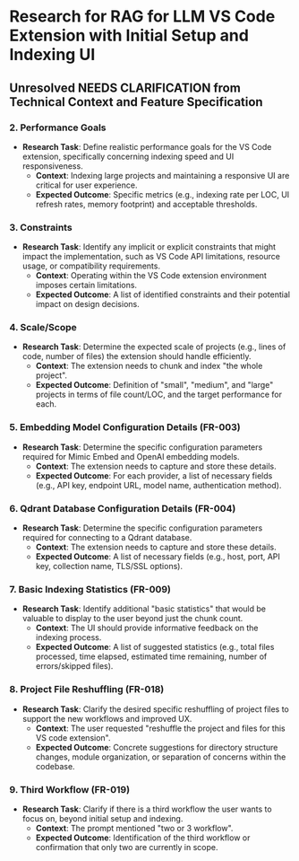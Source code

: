 # Research for RAG for LLM VS Code Extension with Initial Setup and Indexing UI

## Unresolved NEEDS CLARIFICATION from Technical Context and Feature Specification



### 2. Performance Goals

*   **Research Task**: Define realistic performance goals for the VS Code extension, specifically concerning indexing speed and UI responsiveness.
    *   **Context**: Indexing large projects and maintaining a responsive UI are critical for user experience.
    *   **Expected Outcome**: Specific metrics (e.g., indexing rate per LOC, UI refresh rates, memory footprint) and acceptable thresholds.

### 3. Constraints

*   **Research Task**: Identify any implicit or explicit constraints that might impact the implementation, such as VS Code API limitations, resource usage, or compatibility requirements.
    *   **Context**: Operating within the VS Code extension environment imposes certain limitations.
    *   **Expected Outcome**: A list of identified constraints and their potential impact on design decisions.

### 4. Scale/Scope

*   **Research Task**: Determine the expected scale of projects (e.g., lines of code, number of files) the extension should handle efficiently.
    *   **Context**: The extension needs to chunk and index "the whole project".
    *   **Expected Outcome**: Definition of "small", "medium", and "large" projects in terms of file count/LOC, and the target performance for each.

### 5. Embedding Model Configuration Details (FR-003)

*   **Research Task**: Determine the specific configuration parameters required for Mimic Embed and OpenAI embedding models.
    *   **Context**: The extension needs to capture and store these details.
    *   **Expected Outcome**: For each provider, a list of necessary fields (e.g., API key, endpoint URL, model name, authentication method).

### 6. Qdrant Database Configuration Details (FR-004)

*   **Research Task**: Determine the specific configuration parameters required for connecting to a Qdrant database.
    *   **Context**: The extension needs to capture and store these details.
    *   **Expected Outcome**: A list of necessary fields (e.g., host, port, API key, collection name, TLS/SSL options).

### 7. Basic Indexing Statistics (FR-009)

*   **Research Task**: Identify additional "basic statistics" that would be valuable to display to the user beyond just the chunk count.
    *   **Context**: The UI should provide informative feedback on the indexing process.
    *   **Expected Outcome**: A list of suggested statistics (e.g., total files processed, time elapsed, estimated time remaining, number of errors/skipped files).

### 8. Project File Reshuffling (FR-018)

*   **Research Task**: Clarify the desired specific reshuffling of project files to support the new workflows and improved UX.
    *   **Context**: The user requested "reshuffle the project and files for this VS code extension".
    *   **Expected Outcome**: Concrete suggestions for directory structure changes, module organization, or separation of concerns within the codebase.

### 9. Third Workflow (FR-019)

*   **Research Task**: Clarify if there is a third workflow the user wants to focus on, beyond initial setup and indexing.
    *   **Context**: The prompt mentioned "two or 3 workflow".
    *   **Expected Outcome**: Identification of the third workflow or confirmation that only two are currently in scope.

